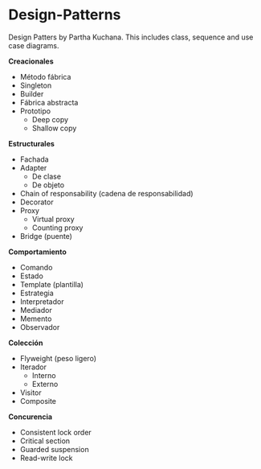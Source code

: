 # Design-Patterns
Design Patters by Partha Kuchana.
This includes class, sequence and use case diagrams.


**Creacionales**
 - Método fábrica
 - Singleton
 - Builder
 - Fábrica abstracta
 - Prototipo
   - Deep copy
   - Shallow copy

**Estructurales**
 - Fachada
 - Adapter
   - De clase
   - De objeto
 - Chain of responsability (cadena de responsabilidad)
 - Decorator
 - Proxy
   - Virtual proxy
   - Counting proxy 
 - Bridge (puente)

**Comportamiento**
 - Comando
 - Estado
 - Template (plantilla)
 - Estrategia
 - Interpretador
 - Mediador
 - Memento
 - Observador

**Colección**
 - Flyweight (peso ligero)
 - Iterador
   - Interno
   - Externo
 - Visitor 
 - Composite

**Concurencia**
 - Consistent lock order
 - Critical section
 - Guarded suspension
 - Read-write lock

